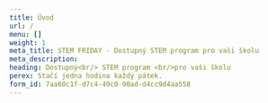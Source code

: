 ```yaml
---
title: Úvod
url: /
menu: []
weight: 1
meta_title: STEM FRIDAY - Dostupný STEM program pro vaši školu
meta_description: 
heading: Dostupný<br/> STEM program <br/>pro vaši školu
perex: Stačí jedna hodina každý pátek.
form_id: 7aa60c1f-d7c4-49c0-90ad-d4cc9d4aa558
---
```

